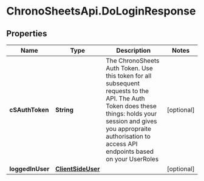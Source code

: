 # ChronoSheetsApi.DoLoginResponse

## Properties

Name | Type | Description | Notes
------------ | ------------- | ------------- | -------------
**cSAuthToken** | **String** | The ChronoSheets Auth Token.  Use this token for all subsequent requests to the API.  The Auth Token does these things: holds your session and gives you appropraite authorisation to access API endpoints based on your UserRoles | [optional] 
**loggedInUser** | [**ClientSideUser**](ClientSideUser.md) |  | [optional] 


